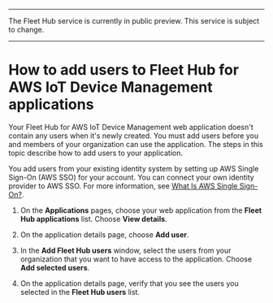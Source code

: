 --------

 The Fleet Hub service is currently in public preview\. This service is subject to change\.

--------

# How to add users to Fleet Hub for AWS IoT Device Management applications<a name="aws-iot-monitor-admin-work-with-apps-add-users"></a>

Your Fleet Hub for AWS IoT Device Management web application doesn't contain any users when it's newly created\. You must add users before you and members of your organization can use the application\. The steps in this topic describe how to add users to your application\.

You add users from your existing identity system by setting up AWS Single Sign\-On \(AWS SSO\) for your account\. You can connect your own identity provider to AWS SSO\. For more information, see [What Is AWS Single Sign\-On?](https://docs.aws.amazon.com/singlesignon/latest/userguide/)\.

1. On the **Applications** pages, choose your web application from the **Fleet Hub applications** list\. Choose **View details**\.

1. On the application details page, choose **Add user**\.

1. In the **Add Fleet Hub users** window, select the users from your organization that you want to have access to the application\. Choose **Add selected users**\.

1. On the application details page, verify that you see the users you selected in the **Fleet Hub users** list\.